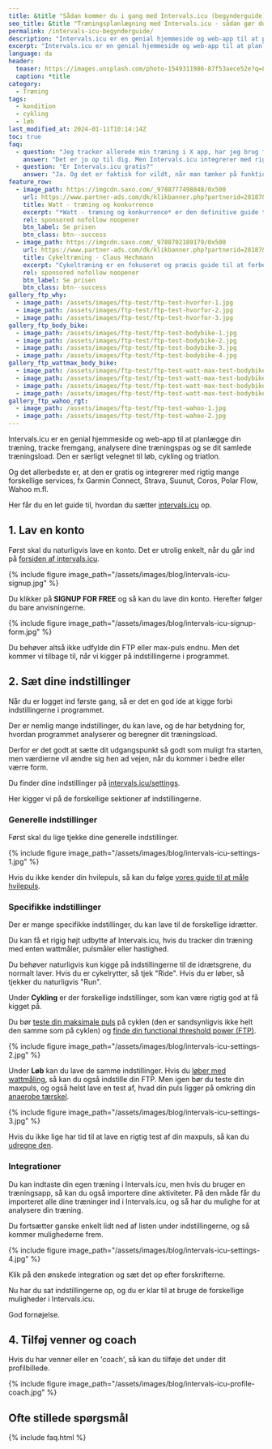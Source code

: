 ```yaml
---
title: &title "Sådan kommer du i gang med Intervals.icu (begynderguide)"
seo_title: &title "Træningsplanlægning med Intervals.icu - sådan gør du?"
permalink: /intervals-icu-begynderguide/
description: "Intervals.icu er en genial hjemmeside og web-app til at planlægge din træning, tracke fremgang og analysere dine træningspas."
excerpt: "Intervals.icu er en genial hjemmeside og web-app til at planlægge din træning, tracke fremgang og analysere dine træningspas. Den er særligt velegnet til løb, cykling og triatlon."
language: da
header:
  teaser: https://images.unsplash.com/photo-1549311986-87f53aece52e?q=80&w=1470&auto=format&fit=crop&ixlib=rb-4.0.3&ixid=M3wxMjA3fDB8MHxwaG90by1wYWdlfHx8fGVufDB8fHx8fA%3D%3D&auto=format&fit=crop&h=300&w=400&q=10
  caption: *title
category:
  - Træning
tags:
  - kondition
  - cykling
  - løb
last_modified_at: 2024-01-11T10:14:14Z
toc: true
faq:
  - question: "Jeg tracker allerede min træning i X app, har jeg brug for Intervals.icu?"
    answer: "Det er jo op til dig. Men Intervals.icu integrerer med rigtig mange forskellige aps, fx Garmin Connect, Polar Flow, Suuntu, Coros, Wahoo og Strava. Jeg tror du vil komme til at holde af Intervals.icu. Den er gratis, så der sker ikke noget ved at prøve."
  - question: "Er Intervals.icu gratis?"
    answer: "Ja. Og det er faktisk for vildt, når man tænker på funktionaliteten i programmet. Du bliver spurgt om du gerne vil støtte udviklingen af programmet, og hvis du finder det brugbart så kan du overveje det."
feature_row:
  - image_path: https://imgcdn.saxo.com/_9788777498848/0x500
    url: https://www.partner-ads.com/dk/klikbanner.php?partnerid=28187&bannerid=43264&htmlurl=https://www.saxo.com/dk/watt_andrew-coggan-dansk-bearbejdelse-ved-brian-overkaer_hardback_9788777498848
    title: Watt - træning og konkurrence
    excerpt: "*Watt - træning og konkurrence* er den definitive guide til at benytte sig af træning med watt. Med hjælp fra denne bog kan du vende hele din træning op og ned - og blive markant hurtigere og bedre."
    rel: sponsored nofollow noopener
    btn_label: Se prisen
    btn_class: btn--success
  - image_path: https://imgcdn.saxo.com/_9788702189179/0x500
    url: https://www.partner-ads.com/dk/klikbanner.php?partnerid=28187&bannerid=43264&htmlurl=https://www.saxo.com/dk/cykeltraening_claus-hechmann_haeftet_9788702189179
    title: Cykeltræning - Claus Hechmann
    excerpt: "Cykeltræning er en fokuseret og præcis guide til at forbedre dine præstationer på cyklen med effekttræning. Princippet er enkelt: Du skal træne i at kunne cykle så hurtigt som muligt i så lang tid som muligt."
    rel: sponsored nofollow noopener
    btn_label: Se prisen
    btn_class: btn--success
gallery_ftp_why:
  - image_path: /assets/images/ftp-test/ftp-test-hvorfor-1.jpg
  - image_path: /assets/images/ftp-test/ftp-test-hvorfor-2.jpg
  - image_path: /assets/images/ftp-test/ftp-test-hvorfor-3.jpg
gallery_ftp_body_bike:
  - image_path: /assets/images/ftp-test/ftp-test-bodybike-1.jpg
  - image_path: /assets/images/ftp-test/ftp-test-bodybike-2.jpg
  - image_path: /assets/images/ftp-test/ftp-test-bodybike-3.jpg
  - image_path: /assets/images/ftp-test/ftp-test-bodybike-4.jpg
gallery_ftp_wattmax_body_bike:
  - image_path: /assets/images/ftp-test/ftp-test-watt-max-test-bodybike-1.jpg
  - image_path: /assets/images/ftp-test/ftp-test-watt-max-test-bodybike-2.jpg
  - image_path: /assets/images/ftp-test/ftp-test-watt-max-test-bodybike-3.jpg
  - image_path: /assets/images/ftp-test/ftp-test-watt-max-test-bodybike-4.jpg
gallery_ftp_wahoo_rgt:
  - image_path: /assets/images/ftp-test/ftp-test-wahoo-1.jpg
  - image_path: /assets/images/ftp-test/ftp-test-wahoo-2.jpg
---
```


Intervals.icu er en genial hjemmeside og web-app til at planlægge din træning, tracke fremgang, analysere dine træningspas og se dit samlede træningsload. Den er særligt velegnet til løb, cykling og triatlon.

Og det allerbedste er, at den er gratis og integrerer med rigtig mange forskellige services, fx Garmin Connect, Strava, Suunut, Coros, Polar Flow, Wahoo m.fl.

Her får du en let guide til, hvordan du sætter [intervals.icu](https://intervals.icu/) op.

## 1. Lav en konto

Først skal du naturligvis lave en konto. Det er utrolig enkelt, når du går ind på [forsiden af intervals.icu](https://intervals.icu/).

{% include figure image_path="/assets/images/blog/intervals-icu-signup.jpg" %}

Du klikker på **SIGNUP FOR FREE** og så kan du lave din konto. Herefter følger du bare anvisningerne.

{% include figure image_path="/assets/images/blog/intervals-icu-signup-form.jpg" %}

Du behøver altså ikke udfylde din FTP eller max-puls endnu. Men det kommer vi tilbage til, når vi kigger på indstillingerne i programmet.

## 2. Sæt dine indstillinger

Når du er logget ind første gang, så er det en god ide at kigge forbi indstillingerne i programmet.

Der er nemlig mange indstillinger, du kan lave, og de har betydning for, hvordan programmet analyserer og beregner dit træningsload.

Derfor er det godt at sætte dit udgangspunkt så godt som muligt fra starten, men værdierne vil ændre sig hen ad vejen, når du kommer i bedre eller værre form.

Du finder dine indstillinger på [intervals.icu/settings](https://intervals.icu/settings).

Her kigger vi på de forskellige sektioner af indstillingerne.

### Generelle indstillinger

Først skal du lige tjekke dine generelle indstillinger.

{% include figure image_path="/assets/images/blog/intervals-icu-settings-1.jpg" %}

Hvis du ikke kender din hvilepuls, så kan du følge [vores guide til at måle hvilepuls](/hvilepuls/).

### Specifikke indstillinger

Der er mange specifikke indstillinger, du kan lave til de forskellige idrætter.

Du kan få et rigig højt udbytte af Intervals.icu, hvis du tracker din træning med enten wattmåler, pulsmåler eller hastighed.

Du behøver naturligvis kun kigge på indstillingerne til de idrætsgrene, du normalt laver. Hvis du er cykelrytter, så tjek "Ride". Hvis du er løber, så tjekker du naturligvis "Run".

Under **Cykling** er der forskellige indstillinger, som kan være rigtig god at få kigget på.

Du bør [teste din maksimale puls](/test-max-puls/) på cyklen (den er sandsynligvis ikke helt den samme som på cyklen) og [finde din functional threshold power (FTP)](/ftp-test/).

{% include figure image_path="/assets/images/blog/intervals-icu-settings-2.jpg" %}

Under **Løb** kan du lave de samme indstillinger. Hvis du [løber med wattmåling](/loeb-watt/), så kan du også indstille din FTP. Men igen bør du teste din maxpuls, og også helst lave en test af, hvad din puls ligger på omkring din [anaerobe tærskel](/anaerobe-taerskel/).

{% include figure image_path="/assets/images/blog/intervals-icu-settings-3.jpg" %}

Hvis du ikke lige har tid til at lave en rigtig test af din maxpuls, så kan du [udregne den](/test-max-puls/).

### Integrationer

Du kan indtaste din egen træning i Intervals.icu, men hvis du bruger en træningsapp, så kan du også importere dine aktiviteter. På den måde får du importeret alle dine træninger ind i Intervals.icu, og så har du mulighe for at analysere din træning. 

Du fortsætter ganske enkelt lidt ned af listen under indstillingerne, og så kommer mulighederne frem.

{% include figure image_path="/assets/images/blog/intervals-icu-settings-4.jpg" %}

Klik på den ønskede integration og sæt det op efter forskrifterne.

Nu har du sat indstillingerne op, og du er klar til at bruge de forskellige muligheder i Intervals.icu.

God fornøjelse.

## 4. Tilføj venner og coach

Hvis du har venner eller en 'coach', så kan du tilføje det under dit profilbillede.

{% include figure image_path="/assets/images/blog/intervals-icu-profile-coach.jpg" %}

## Ofte stillede spørgsmål

{% include faq.html %}